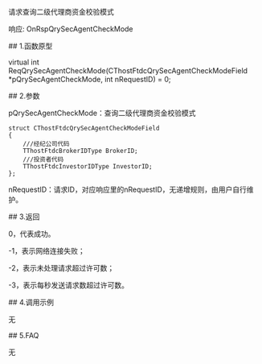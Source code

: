 <p>请求查询二级代理商资金校验模式</p>
<p>响应: OnRspQrySecAgentCheckMode</p>
<span class="anchor" id="aae54ac1-abe7-4883-9345-3f307f1a1aca"></span>
## 1.函数原型
<p>virtual int ReqQrySecAgentCheckMode(CThostFtdcQrySecAgentCheckModeField *pQrySecAgentCheckMode, int nRequestID) = 0;</p>
<span class="anchor" id="f927f795-8625-408b-bce3-ae0c004a3f0c"></span>
## 2.参数
<p>pQrySecAgentCheckMode：查询二级代理商资金校验模式</p>
<pre><code>struct CThostFtdcQrySecAgentCheckModeField
{
    ///经纪公司代码
    TThostFtdcBrokerIDType BrokerID;
    ///投资者代码
    TThostFtdcInvestorIDType InvestorID;
};
</code></pre>
<p>nRequestID：请求ID，对应响应里的nRequestID，无递增规则，由用户自行维护。</p>
<span class="anchor" id="15cb1cbe-ad8f-48a3-a657-09839139e12c"></span>
## 3.返回
<p>0，代表成功。</p>
<p>-1，表示网络连接失败；</p>
<p>-2，表示未处理请求超过许可数；</p>
<p>-3，表示每秒发送请求数超过许可数。</p>
<span class="anchor" id="aa29288f-1650-4f76-a91d-6af5c4b7ca17"></span>
## 4.调用示例
<p>无</p>
<span class="anchor" id="96017c9c-bdd6-484a-be12-80a55678797d"></span>
## 5.FAQ
<p>无</p>
